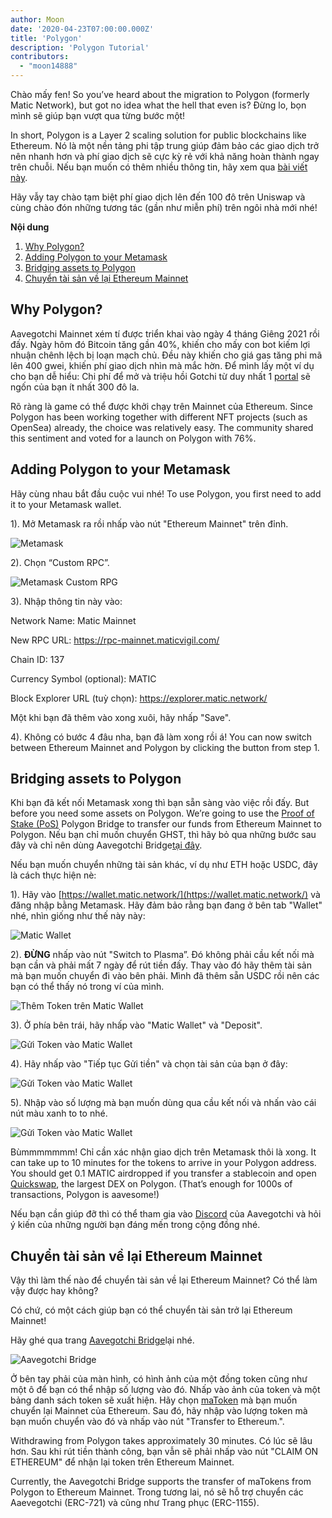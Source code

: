 ```yaml
---
author: Moon
date: '2020-04-23T07:00:00.000Z'
title: 'Polygon'
description: 'Polygon Tutorial'
contributors:
  - "moon14888"
---
```


Chào mấy fen! So you’ve heard about the migration to Polygon (formerly Matic Network), but got no idea what the hell that even is? Đừng lo, bọn mình sẽ giúp bạn vượt qua từng bước một!

In short, Polygon is a Layer 2 scaling solution for public blockchains like Ethereum. Nó là một nền tảng phi tập trung giúp đảm bảo các giao dịch trở nên nhanh hơn và phí giao dịch sẽ cực kỳ rẻ với khả năng hoàn thành ngay trên chuỗi. Nếu bạn muốn có thêm nhiều thông tin, hãy xem qua [bài viết này](https://medium.com/matic-network/what-is-matic-network-466a2c493ae1).

Hãy vẫy tay chào tạm biệt phí giao dịch lên đến 100 đô trên Uniswap và cùng chào đón những tương tác (gần như miễn phí) trên ngôi nhà mới nhé!

<div class="contentsBox">

**Nội dung**

<ol>
<li><a href=#why-polygon->Why Polygon?</a></li>
<li><a href=#adding-polygon-to-your-metamask>Adding Polygon to your Metamask</a></li>
<li><a href=#bridging-assets-to-polygon>Bridging assets to Polygon</a></li>
<li><a href=#bridging-assets-back-to-ethereum-mainnet>Chuyển tài sản về lại Ethereum Mainnet</a></li>
</ol>

</div>

## Why Polygon?

Aavegotchi Mainnet xém tí được triển khai vào ngày 4 tháng Giêng 2021 rồi đấy. Ngày hôm đó Bitcoin tăng gần 40%, khiến cho mấy con bot kiếm lợi nhuận chênh lệch bị loạn mạch chủ. Đều này khiến cho giá gas tăng phi mã lên 400 gwei, khiến phí giao dịch nhìn mà mắc hờn. Để mình lấy một ví dụ cho bạn dễ hiểu: Chi phí để mở và triệu hồi Gotchi từ duy nhất 1 [portal](/portals) sẽ ngốn của bạn ít nhất 300 đô la.

Rõ ràng là game có thể được khởi chạy trên Mainnet của Ethereum. Since Polygon has been working together with different NFT projects (such as OpenSea) already, the choice was relatively easy. The community shared this sentiment and voted for a launch on Polygon with 76%.

## Adding Polygon to your Metamask

Hãy cùng nhau bắt đầu cuộc vui nhé! To use Polygon, you first need to add it to your Metamask wallet.

1). Mở Metamask ra rồi nhấp vào nút "Ethereum Mainnet" trên đỉnh.

<img class = "bodyImage" src = "/polygon/metamask.png" alt = "Metamask" />

2). Chọn “Custom RPC”.

<img class = "bodyImage" src = "/polygon/metamask-custom-RPC.png" alt = "Metamask Custom RPG" />

3). Nhập thông tin này vào:

Network Name: Matic Mainnet

New RPC URL: https://rpc-mainnet.maticvigil.com/

Chain ID: 137

Currency Symbol (optional): MATIC

Block Explorer URL (tuỳ chọn): https://explorer.matic.network/

Một khi bạn đã thêm vào xong xuôi, hãy nhấp "Save".

4). Không có bước 4 đâu nha, bạn đã làm xong rồi á! You can now switch between Ethereum Mainnet and Polygon by clicking the button from step 1.

## Bridging assets to Polygon
Khi bạn đã kết nối Metamask xong thì bạn sẵn sàng vào việc rồi đấy. But before you need some assets on Polygon. We’re going to use the [Proof of Stake (PoS)](/glossary#proof-of-stake) Polygon Bridge to transfer our funds from Ethereum Mainnet to Polygon. Nếu bạn chỉ muốn chuyển GHST, thì hãy bỏ qua những bước sau đây và chỉ nên dùng Aavegotchi Bridge[tại đây](https://aavegotchi.com/bridge).

Nếu bạn muốn chuyển những tài sản khác, ví dụ như ETH hoặc USDC, đây là cách thực hiện nè:

1). Hãy vào [https://wallet.matic.network/](https://wallet.matic.network/) và đăng nhập bằng Metamask. Hãy đảm bảo rằng bạn đang ở bên tab "Wallet" nhé, nhìn giống như thế này này:

<img class = "bodyImage" src = "/polygon/matic-wallet.png" alt = "Matic Wallet" />

2). **ĐỪNG** nhấp vào nút "Switch to Plasma”. Đó không phải cầu kết nối mà bạn cần và phải mất 7 ngày để rút tiền đấy. Thay vào đó hãy thêm tài sản mà bạn muốn chuyển đi vào bên phải. Mình đã thêm sẵn USDC rồi nên các bạn có thể thấy nó trong ví của mình.

<img class = "bodyImage" src = "/polygon/matic-wallet-add-token.png" alt = "Thêm Token trên Matic Wallet" />

3). Ở phía bên trái, hãy nhấp vào "Matic Wallet" và "Deposit".

<img class = "bodyImage" src = "/polygon/matic-wallet-deposit.png" alt = "Gửi Token vào Matic Wallet" />

4). Hãy nhấp vào "Tiếp tục Gửi tiền" và chọn tài sản của bạn ở đây:

<img class = "bodyImage" src = "/polygon/matic-wallet-deposit2.png" alt = "Gửi Token vào Matic Wallet" />

5). Nhập vào số lượng mà bạn muốn dùng qua cầu kết nối và nhấn vào cái nút màu xanh to to nhé.

<img class = "bodyImage" src = "/polygon/matic-wallet-deposit3.png" alt = "Gửi Token vào Matic Wallet" />

Bùmmmmmmm! Chỉ cần xác nhận giao dịch trên Metamask thôi là xong. It can take up to 10 minutes for the tokens to arrive in your Polygon address. You should get 0.1 MATIC airdropped if you transfer a stablecoin and open [Quickswap](https://quickswap.exchange/), the largest DEX on Polygon. (That’s enough for 1000s of transactions, Polygon is aavesome!)

Nếu bạn cần giúp đỡ thì có thể tham gia vào [Discord](https://discord.com/invite/rttCTkZ) của Aavegotchi và hỏi ý kiến của những người bạn đáng mến trong cộng đồng nhé.

## Chuyển tài sản về lại Ethereum Mainnet

Vậy thì làm thế nào để chuyển tài sản về lại Ethereum Mainnet? Có thể làm vậy được hay không?

Có chứ, có một cách giúp bạn có thể chuyển tài sản trở lại Ethereum Mainnet!

Hãy ghé qua trang [Aavegotchi Bridge](https://aavegotchi.com/bridge)lại nhé.

<img class = "bodyImage" src = "/polygon/bridge-to-matic.png" alt = "Aavegotchi Bridge" />

Ở bên tay phải của màn hình, có hình ảnh của một đồng token cũng như một ô để bạn có thể nhập số lượng vào đó. Nhấp vào ảnh của token và một bảng danh sách token sẽ xuất hiện. Hãy chọn [maToken](/matokens) mà bạn muốn chuyển lại Mainnet của Ethereum. Sau đó, hãy nhập vào lượng token mà bạn muốn chuyển vào đó và nhấp vào nút "Transfer to Ethereum.".

Withdrawing from Polygon takes approximately 30 minutes. Có lúc sẽ lâu hơn. Sau khi rút tiền thành công, bạn vẫn sẽ phải nhấp vào nút "CLAIM ON ETHEREUM" để nhận lại token trên Ethereum Mainnet.

Currently, the Aavegotchi Bridge supports the transfer of maTokens from Polygon to Ethereum Mainnet. Trong tương lai, nó sẽ hỗ trợ chuyển các Aaevegotchi (ERC-721) và cũng như Trang phục (ERC-1155).